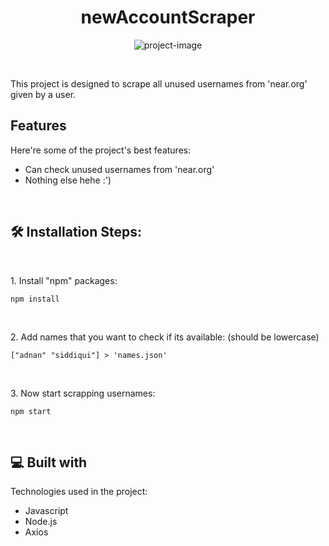 <h1 align="center" id="title">newAccountScraper</h1>

<p align="center"><img src="https://socialify.git.ci/adnansid99/nearAccountScraper/image?font=Rokkitt&amp;language=1&amp;name=1&amp;owner=1&amp;pattern=Overlapping%20Hexagons&amp;theme=Auto" alt="project-image"></p>
<br>
<p id="description">This project is designed to scrape all unused usernames from 'near.org' given by a user.</p>

  
<h2> Features</h2>


Here're some of the project's best features:


*   Can check unused usernames from 'near.org'
*   Nothing else hehe :')
<br>
<h2>🛠️ Installation Steps:</h2>
<br>
<p>1. Install "npm" packages:</p>

```
npm install
```
<br>
<p>2. Add names that you want to check if its available: (should be lowercase)</p>

```
["adnan" "siddiqui"] > 'names.json'
```
<br>
<p>3. Now start scrapping usernames:</p>

```
npm start
```

  <br>
  
<h2>💻 Built with</h2>

Technologies used in the project:

*   Javascript
*   Node.js
*   Axios
<br>
